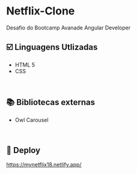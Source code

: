 # Netflix-Clone
Desafio do Bootcamp Avanade Angular Developer
<br />

## :ballot_box_with_check: Linguagens Utlizadas
- HTML 5
- CSS
<br />

## :books: Bibliotecas externas
-  Owl Carousel
<br />

## :rocket: Deploy
https://mynetflix18.netlify.app/
<br />
